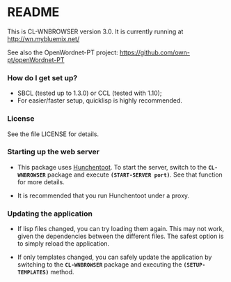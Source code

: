 # README #

This is CL-WNBROWSER version 3.0.  It is currently running at http://wn.mybluemix.net/

See also the OpenWordnet-PT project: https://github.com/own-pt/openWordnet-PT

### How do I get set up? ###

* SBCL (tested up to 1.3.0) or CCL (tested with 1.10);
* For easier/faster setup, quicklisp is highly recommended.

### License ###

See the file LICENSE for details.

### Starting up the web server ###

* This package uses [Hunchentoot](http://weitz.de/hunchentoot/).  To
  start the server, switch to the **`CL-WNBROWSER`** package and execute
  **`(START-SERVER port)`**.  See that function for more details.

* It is recommended that you run Hunchentoot under a proxy.

### Updating the application ###

* If lisp files changed, you can try loading them again.  This may not
  work, given the dependencies between the different files.  The
  safest option is to simply reload the application.

* If only templates changed, you can safely update the application by
  switching to the **`CL-WNBROWSER`** package and executing the
  **`(SETUP-TEMPLATES)`** method.
